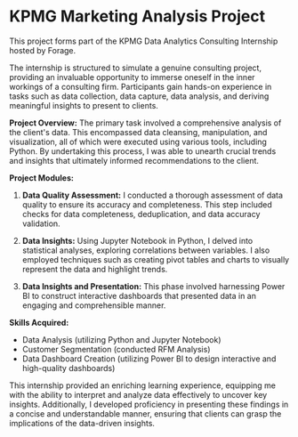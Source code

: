 # **KPMG Marketing Analysis Project**

This project forms part of the KPMG Data Analytics Consulting Internship hosted by Forage.

The internship is structured to simulate a genuine consulting project, providing an invaluable opportunity to immerse oneself in the inner workings of a consulting firm. Participants gain hands-on experience in tasks such as data collection, data capture, data analysis, and deriving meaningful insights to present to clients.

**Project Overview:**
The primary task involved a comprehensive analysis of the client's data. This encompassed data cleansing, manipulation, and visualization, all of which were executed using various tools, including Python. By undertaking this process, I was able to unearth crucial trends and insights that ultimately informed recommendations to the client.

**Project Modules:**

1. **Data Quality Assessment:** I conducted a thorough assessment of data quality to ensure its accuracy and completeness. This step included checks for data completeness, deduplication, and data accuracy validation.

2. **Data Insights:** Using Jupyter Notebook in Python, I delved into statistical analyses, exploring correlations between variables. I also employed techniques such as creating pivot tables and charts to visually represent the data and highlight trends.

3. **Data Insights and Presentation:** This phase involved harnessing Power BI to construct interactive dashboards that presented data in an engaging and comprehensible manner.

**Skills Acquired:**

- Data Analysis (utilizing Python and Jupyter Notebook)
- Customer Segmentation (conducted RFM Analysis)
- Data Dashboard Creation (utilizing Power BI to design interactive and high-quality dashboards)

This internship provided an enriching learning experience, equipping me with the ability to interpret and analyze data effectively to uncover key insights. Additionally, I developed proficiency in presenting these findings in a concise and understandable manner, ensuring that clients can grasp the implications of the data-driven insights.
